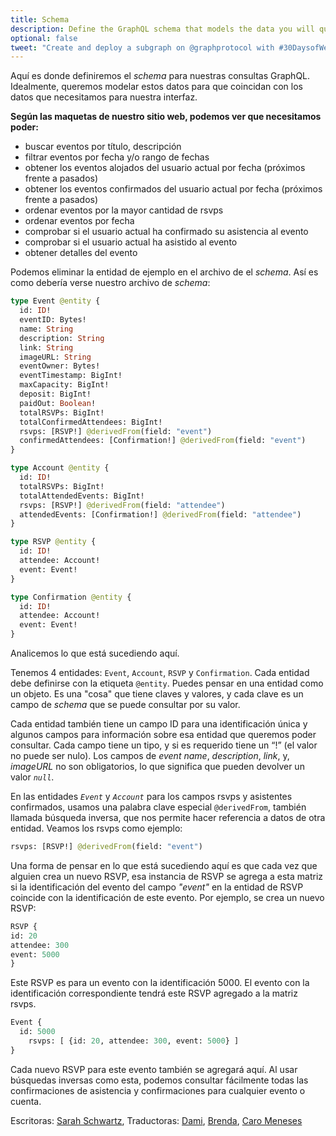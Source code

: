 ```yaml
---
title: Schema
description: Define the GraphQL schema that models the data you will query from your subgraph.
optional: false
tweet: "Create and deploy a subgraph on @graphprotocol with #30DaysofWeb3 @womenbuildweb3 👾"
---
```


Aquí es donde definiremos el *schema* para nuestras consultas GraphQL. Idealmente, queremos modelar estos datos para que coincidan con los datos que necesitamos para nuestra interfaz. 

**Según las maquetas de nuestro sitio web, podemos ver que necesitamos poder:**

- buscar eventos por título, descripción
- filtrar eventos por fecha y/o rango de fechas
- obtener los eventos alojados del usuario actual por fecha (próximos frente a pasados)
- obtener los eventos confirmados del usuario actual por fecha (próximos frente a pasados)
- ordenar eventos por la mayor cantidad de rsvps
- ordenar eventos por fecha
- comprobar si el usuario actual ha confirmado su asistencia al evento
- comprobar si el usuario actual ha asistido al evento
- obtener detalles del evento

Podemos eliminar la entidad de ejemplo en el archivo de el *schema*. Así es como debería verse nuestro archivo de *schema*:

```graphql
type Event @entity {
  id: ID!
  eventID: Bytes!
  name: String
  description: String
  link: String
  imageURL: String
  eventOwner: Bytes!
  eventTimestamp: BigInt!
  maxCapacity: BigInt!
  deposit: BigInt!
  paidOut: Boolean!
  totalRSVPs: BigInt!
  totalConfirmedAttendees: BigInt!
  rsvps: [RSVP!] @derivedFrom(field: "event")
  confirmedAttendees: [Confirmation!] @derivedFrom(field: "event")
}

type Account @entity {
  id: ID!
  totalRSVPs: BigInt!
  totalAttendedEvents: BigInt!
  rsvps: [RSVP!] @derivedFrom(field: "attendee")
  attendedEvents: [Confirmation!] @derivedFrom(field: "attendee")
}

type RSVP @entity {
  id: ID!
  attendee: Account!
  event: Event!
}

type Confirmation @entity {
  id: ID!
  attendee: Account!
  event: Event!
}

```

Analicemos lo que está sucediendo aquí.

Tenemos 4 entidades: `Event`, `Account`, `RSVP` y `Confirmation`. Cada entidad debe definirse con la etiqueta `@entity`. Puedes pensar en una entidad como un objeto. Es una "cosa" que tiene claves y valores, y cada clave es un campo de *schema* que se puede consultar por su valor.

Cada entidad también tiene un campo ID para una identificación única y algunos campos para información sobre esa entidad que queremos poder consultar. Cada campo tiene un tipo, y si es requerido tiene un “!” (el valor no puede ser nulo). Los campos de *event name*, *description*, *link*, y, *imageURL* no son obligatorios, lo que significa que pueden devolver un valor *`null`*.

En las entidades *`Event`* y *`Account`* para los campos rsvps y asistentes confirmados, usamos una palabra clave especial `@derivedFrom`, también llamada búsqueda inversa, que nos permite hacer referencia a datos de otra entidad. Veamos los rsvps como ejemplo:

```graphql
rsvps: [RSVP!] @derivedFrom(field: "event")
```

Una forma de pensar en lo que está sucediendo aquí es que cada vez que alguien crea un nuevo RSVP, esa instancia de RSVP se agrega a esta matriz si la identificación del evento del campo *"event"* en la entidad de RSVP coincide con la identificación de este evento. Por ejemplo, se crea un nuevo RSVP:

```graphql
RSVP {
id: 20
attendee: 300
event: 5000
}
```

Este RSVP es para un evento con la identificación 5000. El evento con la identificación correspondiente tendrá este RSVP agregado a la matriz rsvps.

```graphql
Event {
  id: 5000
	rsvps: [ {id: 20, attendee: 300, event: 5000} ]
}
```

Cada nuevo RSVP para este evento también se agregará aquí. Al usar búsquedas inversas como esta, podemos consultar fácilmente todas las confirmaciones de asistencia y confirmaciones para cualquier evento o cuenta.

Escritoras: [Sarah Schwartz](https://twitter.com/schwartzswartz),
Traductoras: [Dami](https://twitter.com/dakitidami), [Brenda](https://twitter.com/engineerbrenda), [Caro Meneses](https://twitter.com/carmedinat)